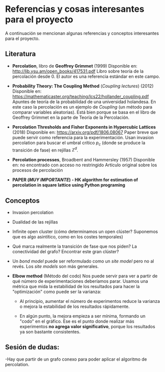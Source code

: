 # Referencias y cosas interesantes para el proyecto

A continuación se mencionan algunas referencias y conceptos interesantes para el proyecto.

## Literatura

- **Percolation**, libro de **Geoffrey Grimmet** (1999)
  Disponible en: http://lib.ysu.am/open_books/417531.pdf
  Libro sobre teoría de la percolación desde 0. El autor es una referencia estándar en este campo.
  
- **Probability Theory: The Coupling Method** (*Coupling lectures*) (2012)
  Disponible en: https://mathematicaster.org/teaching/lcs22/hollander_coupling.pdf
  Apuntes de teoría de la probabilidad de una universidad holandesa. En este caso la percolación es un ejemplo de *Coupling* (un método para comparar variables aleatorias). Está bien porque se basa en el libro de Geoffrey Grimmet en la parte de Teoría de la Percolación.

- **Percolation Thresholds and Fisher Exponents in Hypercubic Lattices** (2018)
  Disponible en: https://arxiv.org/pdf/1806.08067
  Paper breve que puede servir como referencia para la experimentación. Usan invasion percolation para buscar el umbral crítico $p_c$ (donde se produce la transición de fase) en rejillas $\mathbb{Z}^d$.

- **Percolation processes**, Broadbent and Hammersley (1957)
  Disponible en: no encontrado con acceso no restringido
  Artículo original sobre los procesos de percolación

- **PAPER (*MUY IMPORTANTE*) - HK algorithm for estimation of percolation in square lattice using Python programing**

## Conceptos

- Invasion percolation

- Dualidad de las rejillas
  
- Infinite open cluster (cómo determinamos un open clúster? Suponemos que es algo asintítico, como en los costes temporales)

- Qué marca realmente la transición de fase que nos piden? La conectividad del grafo? Encontrar este gran clúster?

- Un *bond model* puede ser reformulado como un *site model* pero no al revés. Los *site models* son más generales.

- **Elbow method** (Método del codo)
  Nos puede servir para ver a partir de qué número de experimentaciones deberíamos parar. Usamos una métrica que mida la estabilidad de los resultados para hacer la "optimización" como puede ser la varianza:

	- Al principio, aumentar el número de experimentos reduce la varianza o mejora la estabilidad de los resultados rápidamente.
	  
	- En algún punto, la mejora empieza a ser mínima, formando un "codo" en el gráfico. Ese es el punto donde realizar más experimentos **no agrega valor significativo**, porque los resultados ya son bastante consistentes. 


## Sesión de dudas:
-Hay que partir de un grafo conexo para poder aplicar el algoritmo de percolation.

